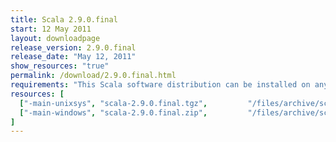 ```yaml
---
title: Scala 2.9.0.final
start: 12 May 2011
layout: downloadpage
release_version: 2.9.0.final
release_date: "May 12, 2011"
show_resources: "true"
permalink: /download/2.9.0.final.html
requirements: "This Scala software distribution can be installed on any Unix-like or Windows system. It requires the Java runtime version 1.6 or 1.7."
resources: [
  ["-main-unixsys", "scala-2.9.0.final.tgz",         "/files/archive/scala-2.9.0.final.tgz",         "Mac OS X, Unix, Cygwin",  "25 MB"],
  ["-main-windows", "scala-2.9.0.final.zip",         "/files/archive/scala-2.9.0.final.zip",         "Windows",                 "25 MB"]
]
---
```




